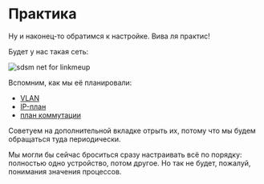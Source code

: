 # Практика

Ну и наконец-то обратимся к настройке. Вива ля практис!

Будет у нас такая сеть:

![sdsm net for linkmeup](http://img-fotki.yandex.ru/get/5003/83739833.13/0_7fef6_e38b40e0_XL.jpg)

Вспомним, как мы её планировали:

* [VLAN](https://almukhametov.gitbook.io/sdsm/~/edit/drafts/-LMaX_uMcqX5LWxO0DS6/0.-planirovanie/spisok-vlan)
* [IP-план](https://almukhametov.gitbook.io/sdsm/~/edit/drafts/-LMaX_uMcqX5LWxO0DS6/0.-planirovanie/ip-plan)
* [план коммутации](https://almukhametov.gitbook.io/sdsm/~/edit/drafts/-LMaX_uMcqX5LWxO0DS6/0.-planirovanie/plan-podklyucheniya-oborudovaniya-po-portam)

Советуем на дополнительной вкладке отрыть их, потому что мы будем обращаться туда периодически.

Мы могли бы сейчас броситься сразу настраивать всё по порядку: полностью одно устройство, потом другое. Но так не будет, пожалуй, понимания значения процессов.


